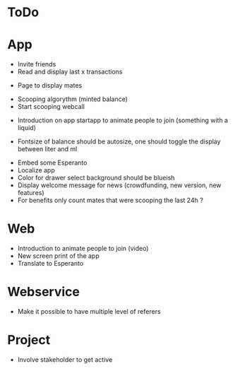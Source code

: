 # ToDo

# App
+ Invite friends
+ Read and display last x transactions
- Page to display mates
+ Scooping algorythm (minted balance)
+ Start scooping webcall
- Introduction on app startapp to animate people to join (something with a liquid)
+ Fontsize of balance should be autosize, one should toggle the display between liter and ml
- Embed some Esperanto
- Localize app
- Color for drawer select background should be blueish
- Display welcome message for news (crowdfunding, new version, new features)
- For benefits only count mates that were scooping the last 24h ?

# Web
- Introduction to animate people to join (video)
- New screen print of the app
- Translate to Esperanto

# Webservice
- Make it possible to have multiple level of referers

# Project
- Involve stakeholder to get active